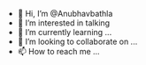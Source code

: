 - 👋 Hi, I’m @Anubhavbathla
- 👀 I’m interested in talking
- 🌱 I’m currently learning ...
- 💞️ I’m looking to collaborate on ...
- 📫 How to reach me ...

<!---
Anubhavbathla/Anubhavbathla is a ✨ special ✨ repository because its `README.md` (this file) appears on your GitHub profile.
You can click the Preview link to take a look at your changes.
--->
